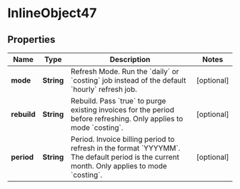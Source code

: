 

# InlineObject47

## Properties

Name | Type | Description | Notes
------------ | ------------- | ------------- | -------------
**mode** | **String** | Refresh Mode. Run the &#x60;daily&#x60; or &#x60;costing&#x60; job instead of the default &#x60;hourly&#x60; refresh job. |  [optional]
**rebuild** | **String** | Rebuild. Pass &#x60;true&#x60; to purge existing invoices for the period before refreshing. Only applies to mode &#x60;costing&#x60;. |  [optional]
**period** | **String** | Period. Invoice billing period to refresh in the format &#x60;YYYYMM&#x60;. The default period is the current month. Only applies to mode &#x60;costing&#x60;. |  [optional]



